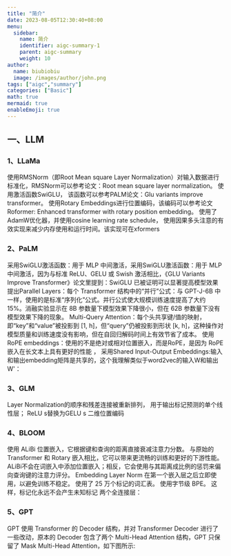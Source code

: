 ```yaml
---
title: "简介"
date: 2023-08-05T12:30:40+08:00
menu:
  sidebar:
    name: 简介
    identifier: aigc-summary-1
    parent: aigc-summary
    weight: 10
author:
  name: biubiobiu
  image: /images/author/john.png
tags: ["aigc","summary"]
categories: ["Basic"]
math: true
mermaid: true
enableEmoji: true
---
```


## 一、LLM

### 1、LLaMa

使用RMSNorm（即Root Mean square Layer Normalization）对输入数据进行标准化，RMSNorm可以参考论文：Root mean square layer normalization。
使用激活函数SwiGLU， 该函数可以参考PALM论文：Glu variants improve transformer。
使用Rotary Embeddings进行位置编码，该编码可以参考论文 Roformer: Enhanced transformer with rotary position embedding。
使用了AdamW优化器，并使用cosine learning rate schedule，
使用因果多头注意的有效实现来减少内存使用和运行时间。该实现可在xformers


### 2、PaLM

采用SwiGLU激活函数：用于 MLP 中间激活，采用SwiGLU激活函数：用于 MLP 中间激活，因为与标准 ReLU、GELU 或 Swish 激活相比，《GLU Variants Improve Transformer》论文里提到：SwiGLU 已被证明可以显著提高模型效果
提出Parallel Layers：每个 Transformer 结构中的“并行”公式：与 GPT-J-6B 中一样，使用的是标准“序列化”公式。并行公式使大规模训练速度提高了大约 15%。消融实验显示在 8B 参数量下模型效果下降很小，但在 62B 参数量下没有模型效果下降的现象。
Multi-Query Attention：每个头共享键/值的映射，即“key”和“value”被投影到 [1, h]，但“query”仍被投影到形状 [k, h]，这种操作对模型质量和训练速度没有影响，但在自回归解码时间上有效节省了成本。
使用RoPE embeddings：使用的不是绝对或相对位置嵌入，而是RoPE，是因为 RoPE 嵌入在长文本上具有更好的性能 ，
采用Shared Input-Output Embeddings:输入和输出embedding矩阵是共享的，这个我理解类似于word2vec的输入W和输出W'：

### 3、GLM

Layer Normalization的顺序和残差连接被重新排列，
用于输出标记预测的单个线性层；
ReLU s替换为GELU s
二维位置编码

### 4、BLOOM

使用 ALiBi 位置嵌入，它根据键和查询的距离直接衰减注意力分数。 与原始的 Transformer 和 Rotary 嵌入相比，它可以带来更流畅的训练和更好的下游性能。ALiBi不会在词嵌入中添加位置嵌入；相反，它会使用与其距离成比例的惩罚来偏向查询键的注意力评分。
Embedding Layer Norm 在第一个嵌入层之后立即使用，以避免训练不稳定。
使用了 25 万个标记的词汇表。 使用字节级 BPE。 这样，标记化永远不会产生未知标记
两个全连接层：


### 5、GPT

GPT 使用 Transformer 的 Decoder 结构，并对 Transformer Decoder 进行了一些改动，原本的 Decoder 包含了两个 Multi-Head Attention 结构，GPT 只保留了 Mask Multi-Head Attention，如下图所示:


